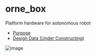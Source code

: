 # orne_box
Platform hardware for autonomous robot

* [Purpose](https://github.com/open-rdc/orne_box/wiki/Initial-Purpose)
* [Design Data (Under Constructing)](https://drive.google.com/drive/folders/1FTzKjHyfmug_UDPVUtk7wh9Z_zvEPqiV?usp=sharing)

![image](https://user-images.githubusercontent.com/5755200/76318342-eb89c780-6320-11ea-900b-02a052fb53ae.png)
